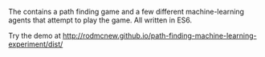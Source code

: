 The contains a path finding game and a few different machine-learning agents that attempt to play the game. All written in ES6.

Try the demo at http://rodmcnew.github.io/path-finding-machine-learning-experiment/dist/

